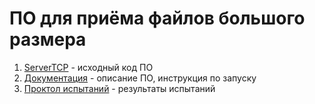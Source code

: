 # **ПО для приёма файлов большого размера**
1. [ServerTCP](https://github.com/sqwozname/ServerTCP/blob/main/src/server.cpp) - исходный код ПО
2. [Документация](https://github.com/sqwozname/ServerTCP/blob/main/documentation.docx) - описание ПО, инструкция по запуску
3. [Проктол испытаний](https://github.com/sqwozname/ServerTCP/blob/main/%D0%9F%D1%80%D0%BE%D1%82%D0%BE%D0%BA%D0%BE%D0%BB%20%D0%B8%D1%81%D0%BF%D1%8B%D1%82%D0%B0%D0%BD%D0%B8%D0%B9.docx) - результаты испытаний
